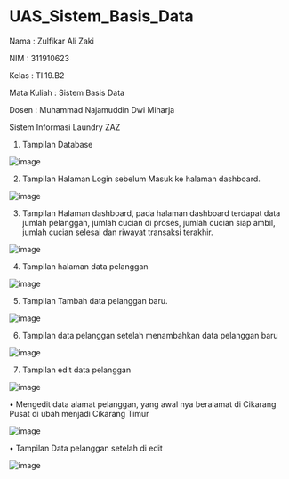 # UAS_Sistem_Basis_Data

Nama 	   	  : Zulfikar Ali Zaki

NIM    		  : 311910623

Kelas   		: TI.19.B2

Mata Kuliah	: Sistem Basis Data

Dosen	    	: Muhammad Najamuddin Dwi Miharja


Sistem Informasi Laundry ZAZ

1. Tampilan Database 

![image](https://user-images.githubusercontent.com/81583805/126072518-da8d75a2-9d16-4f95-91ea-93090fa0ab2e.png)


2. Tampilan Halaman Login sebelum Masuk ke halaman dashboard.

![image](https://user-images.githubusercontent.com/81583805/126072525-ed56d1f0-76fa-4a18-a488-a05d028a14f5.png)


3. Tampilan Halaman dashboard, pada halaman dashboard terdapat data jumlah pelanggan, jumlah cucian di proses, jumlah cucian siap ambil, jumlah cucian selesai dan riwayat transaksi terakhir.

![image](https://user-images.githubusercontent.com/81583805/126072531-1ccd6d1d-8c68-4f73-a93a-350f61a89088.png)


4. Tampilan halaman data pelanggan

![image](https://user-images.githubusercontent.com/81583805/126072538-5f4bc1fe-ac48-4fc7-9dad-9dc766d2a198.png)


5. Tampilan Tambah data pelanggan baru.

![image](https://user-images.githubusercontent.com/81583805/126072549-1069fe78-4cd7-4e10-bb81-4a05cf284385.png)


6. Tampilan data pelanggan setelah menambahkan data pelanggan baru

![image](https://user-images.githubusercontent.com/81583805/126072559-6c09998b-e42d-4b8b-b2d7-912792faf622.png)


7. Tampilan edit data pelanggan 

![image](https://user-images.githubusercontent.com/81583805/126072565-ebe9613d-139a-47df-a129-73800f4e0ed5.png)


•	Mengedit data alamat pelanggan, yang awal nya beralamat di Cikarang Pusat di ubah menjadi Cikarang Timur

![image](https://user-images.githubusercontent.com/81583805/126072577-036aed38-7402-4890-b7eb-172dbebe6418.png)


•	Tampilan Data pelanggan setelah di edit

![image](https://user-images.githubusercontent.com/81583805/126072582-8eecba4e-66e7-4453-ba59-6ffc663f666f.png)


